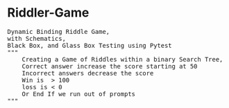 # Riddler-Game
<pre>
Dynamic Binding Riddle Game, 
with Schematics,
Black Box, and Glass Box Testing using Pytest
"""
    Creating a Game of Riddles within a binary Search Tree,
    Correct answer increase the score starting at 50
    Incorrect answers decrease the score
    Win is  > 100
    loss is < 0
    Or End If we run out of prompts
"""
</pre>
